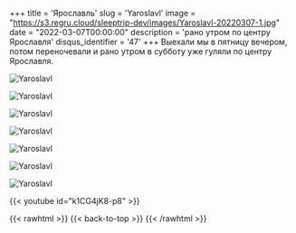 +++
title = 'Ярославль'
slug = 'Yaroslavl'
image = "https://s3.regru.cloud/sleeptrip-dev/images/Yaroslavl-20220307-1.jpg"
date = "2022-03-07T00:00:00"
description = 'рано утром по центру Ярославля'
disqus_identifier = '47'
+++
Выехали мы в пятницу вечером, потом переночевали и рано утром в субботу уже гуляли по центру Ярославля.

![Yaroslavl](https://s3.regru.cloud/sleeptrip-dev/images/Yaroslavl-20220307-2.jpg)

![Yaroslavl](https://s3.regru.cloud/sleeptrip-dev/images/Yaroslavl-20220307-3.jpg)

![Yaroslavl](https://s3.regru.cloud/sleeptrip-dev/images/Yaroslavl-20220307-4.jpg)

![Yaroslavl](https://s3.regru.cloud/sleeptrip-dev/images/Yaroslavl-20220307-5.jpg)

![Yaroslavl](https://s3.regru.cloud/sleeptrip-dev/images/Yaroslavl-20220307-6.jpg)

![Yaroslavl](https://s3.regru.cloud/sleeptrip-dev/images/Yaroslavl-20220307-7.jpg)

![Yaroslavl](https://s3.regru.cloud/sleeptrip-dev/images/Yaroslavl-20220307-8.jpg)

{{< youtube id="k1CG4jK8-p8" >}}


{{< rawhtml >}}
{{< back-to-top >}}
{{< /rawhtml >}}
